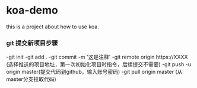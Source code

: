# koa-demo
this is  a project about how to use koa.

### git 提交新项目步骤

-git init 
-git add .
-git commit -m '这是注释'
-git remote origin https://XXXX (选择推送的项目地址，第一次初始化项目时指令，后续提交不需要)
-git push -u origin master(提交代码到github，输入账号密码)
-git pull origin master (从master分支拉取代码)